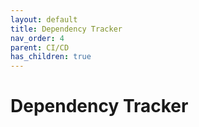 ```yaml
---
layout: default
title: Dependency Tracker
nav_order: 4
parent: CI/CD
has_children: true
---
```


# Dependency Tracker



